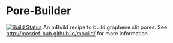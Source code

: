 # Pore-Builder
[![Build Status](https://travis-ci.org/rmatsum836/Pore-Builder.svg?branch=master)](https://travis-ci.org/rmatsum836/Pore-Builder)
An mBuild recipe to build graphene slit pores.  See
http://mosdef-hub.github.io/mbuild/ for more information
